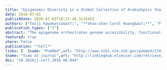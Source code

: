 ```yaml
---
title: "Epigenomic Diversity in a Global Collection of Arabidopsis thaliana Accessions"
date: 2016-07-01
publishDate: 2020-07-03T18:37:48.311645Z
authors: ["Taiji Kawakatsu&ast;", "**Shao-shan Carol Huang&ast;**", "Florian Jupe&ast;", "Eriko Sasaki&ast;", "Robert J. Schmitz", "Mark A. Urich", "Rosa Castanon", "Joseph R. Nery", "Cesar Barragan", "Yupeng He", "Huaming Chen", "Manu Dubin", "Cheng-Ruei Lee", "Congmao Wang", "Felix Bemm", "Claude Becker", "Ryan sO'Neil", "Ronan C. O'Malley", "Danjuma X. Quarless", "The 1001 Genomes Consortium", "Nicholas J. Schork", "Detlef Weigel", "Magnus Nordborg", "Joseph R. Ecker", "(&ast; indicates co-first author)"]
publication_types: ["2"]
abstract: "The epigenome orchestrates genome accessibility, functionality, and three-dimensional structure. Because epigenetic variation can impact transcription and thus phenotypes, it may contribute to adaptation. Here, we report 1,107 high-quality single-base resolution methylomes and 1,203 transcriptomes from the 1001 Genomes collection of Arabidopsis thaliana. Although the genetic basis of methylation variation is highly complex, geographic origin is a major predictor of genome-wide DNA methylation levels and of altered gene expression caused by epialleles. Comparison to cistrome and epicistrome datasets identifies associations between transcription factor binding sites, methylation, nucleotide variation, and co-expression modules. Physical maps for nine of the most diverse genomes reveal how transposons and other structural variants shape the epigenome, with dramatic effects on immunity genes. The 1001 Epigenomes Project provides a comprehensive resource for understanding how variation in DNA methylation contributes to molecular and non-molecular phenotypes in natural populations of the most studied model plant."
featured: true
share: false
publication: "*Cell*"
links: [  {name: "PubMed",url: "http://www.ncbi.nlm.nih.gov/pubmed/27419873"}, 
{name: "View at journal",url: "http://linkinghub.elsevier.com/retrieve/pii/S0092867416308522"}]
doi: "10.1016/j.cell.2016.06.044"
---
```


